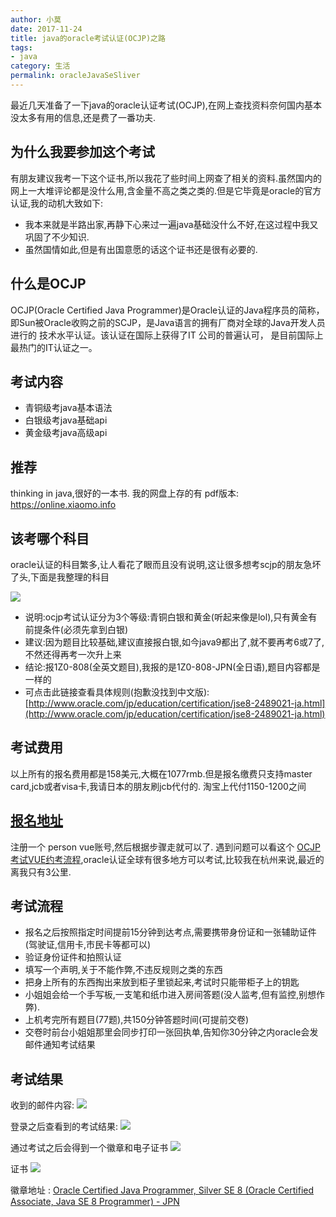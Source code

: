 ```yaml
---
author: 小莫
date: 2017-11-24
title: java的oracle考试认证(OCJP)之路
tags:
- java
category: 生活
permalink: oracleJavaSeSliver
---
```

最近几天准备了一下java的oracle认证考试(OCJP),在网上查找资料奈何国内基本没太多有用的信息,还是费了一番功夫.
<!--more-->
## 为什么我要参加这个考试
有朋友建议我考一下这个证书,所以我花了些时间上网查了相关的资料.虽然国内的网上一大堆评论都是没什么用,含金量不高之类之类的.但是它毕竟是oracle的官方认证,我的动机大致如下:
- 我本来就是半路出家,再静下心来过一遍java基础没什么不好,在这过程中我又巩固了不少知识.
- 虽然国情如此,但是有出国意愿的话这个证书还是很有必要的.

## 什么是OCJP
OCJP(Oracle Certified Java Programmer)是Oracle认证的Java程序员的简称，即Sun被Oracle收购之前的SCJP，是Java语言的拥有厂商对全球的Java开发人员进行的 技术水平认证。该认证在国际上获得了IT 公司的普遍认可， 是目前国际上最热门的IT认证之一。

## 考试内容
- 青铜级考java基本语法
- 白银级考java基础api
- 黄金级考java高级api

## 推荐
thinking in java,很好的一本书. 我的网盘上存的有 pdf版本: https://online.xiaomo.info


## 该考哪个科目
oracle认证的科目繁多,让人看花了眼而且没有说明,这让很多想考scjp的朋友急坏了头,下面是我整理的科目

![](https://image.xiaomo.info/ocjp/科目说明.png)

- 说明:ocjp考试认证分为3个等级:青铜白银和黄金(听起来像是lol),只有黄金有前提条件(必须先拿到白银)
- 建议:因为题目比较基础,建议直接报白银,如今java9都出了,就不要再考6或7了,不然还得再考一次升上来
- 结论:报1Z0-808(全英文题目),我报的是1Z0-808-JPN(全日语),题目内容都是一样的
- 可点击此链接查看具体规则(抱歉没找到中文版): [http://www.oracle.com/jp/education/certification/jse8-2489021-ja.html](http://www.oracle.com/jp/education/certification/jse8-2489021-ja.html)
## 考试费用
以上所有的报名费用都是158美元,大概在1077rmb.但是报名缴费只支持master card,jcb或者visa卡,我请日本的朋友刷jcb代付的. 淘宝上代付1150-1200之间

## [报名地址](https://wsr.pearsonvue.com/testtaker/signin/SignInPage.htm?clientCode=ORACLE)
注册一个 person vue账号,然后根据步骤走就可以了. 遇到问题可以看这个 [OCJP考试VUE约考流程](https://jingyan.baidu.com/article/72ee561a537855e16138df2b.html),oracle认证全球有很多地方可以考试,比较我在杭州来说,最近的离我只有3公里.

## 考试流程
- 报名之后按照指定时间提前15分钟到达考点,需要携带身份证和一张辅助证件(驾驶证,信用卡,市民卡等都可以)
- 验证身份证件和拍照认证
- 填写一个声明,关于不能作弊,不违反规则之类的东西
- 把身上所有的东西掏出来放到柜子里锁起来,考试时只能带柜子上的钥匙
- 小姐姐会给一个手写板,一支笔和纸巾进入房间答题(没人监考,但有监控,别想作弊).
- 上机考完所有题目(77题),共150分钟答题时间(可提前交卷)
- 交卷时前台小姐姐那里会同步打印一张回执单,告知你30分钟之内oracle会发邮件通知考试结果

## 考试结果
收到的邮件内容:
![](https://image.xiaomo.info/ocjp/mail.png)

登录之后查看到的考试结果:
![](https://image.xiaomo.info/ocjp/exam.png)

通过考试之后会得到一个徽章和电子证书
![](https://image.xiaomo.info/ocjp/list.png)

证书
![](https://image.xiaomo.info/ocjp/证书.png)

徽章地址 : [Oracle Certified Java Programmer, Silver SE 8 (Oracle Certified Associate, Java SE 8 Programmer) - JPN](https://www.youracclaim.com/badges/78daff58-e1ce-4885-bcde-073a77b0fa97)